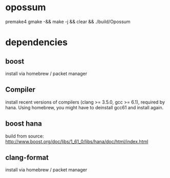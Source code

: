 # opossum

premake4 gmake -&& make -j && clear && ./build/Opossum

# dependencies

## boost
install via homebrew / packet manager

## Compiler
install recent versions of compilers (clang >= 3.5.0, gcc >= 6.1), required by hana. Using homebrew, you might have to deinstall gcc61 and install again.

## boost hana
build from source: http://www.boost.org/doc/libs/1_61_0/libs/hana/doc/html/index.html

## clang-format
install via homebrew / packet manager
